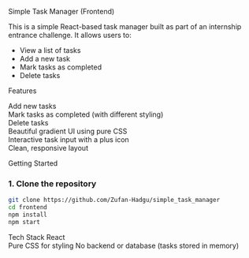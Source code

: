  Simple Task Manager (Frontend)

This is a simple React-based task manager built as part of an internship entrance challenge. It allows users to:

- View a list of tasks
- Add a new task
- Mark tasks as completed
- Delete tasks

Features

Add new tasks  
Mark tasks as completed (with different styling)  
Delete tasks  
Beautiful gradient UI using pure CSS  
Interactive task input with a plus icon  
Clean, responsive layout

Getting Started

### 1. Clone the repository

```bash
git clone https://github.com/Zufan-Hadgu/simple_task_manager
cd frontend
npm install
npm start

```
Tech Stack
React  
Pure CSS for styling
No backend or database (tasks stored in memory)
